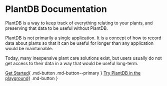 # PlantDB Documentation

PlantDB is a way to keep track of everything relating to your plants, and preserving that data to be useful without PlantDB.

PlantDB is not primarily a single application. It is a concept of how to record data about plants so that it can be useful for longer than any application would be maintainable.

Today, many inexpensive plant care solutions exist, but users usually do not get access to their data in a way that would be useful long-term.

[Get Started](./tutorial/index.md){ .md-button .md-button--primary }
[Try PlantDB in the playground](/plantdb/playground/){ .md-button }
